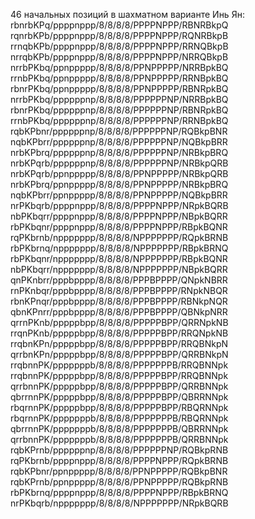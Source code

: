 46 начальных позиций в шахматном варианте Инь Ян:
rbnrbKPq/ppppnppp/8/8/8/8/PPPPNPPP/RBNRBkpQ
rqnrbKPb/ppppnppp/8/8/8/8/PPPPNPPP/RQNRBkpB
rrnqbKPb/ppppnppp/8/8/8/8/PPPPNPPP/RRNQBkpB
nrrqbKPb/ppppnppp/8/8/8/8/PPPPNPPP/NRRQBkpB
nrrbPKbq/ppnppppp/8/8/8/8/PPNPPPPP/NRRBpkBQ
rrnbPKbq/ppnppppp/8/8/8/8/PPNPPPPP/RRNBpkBQ
rbnrPKbq/ppnppppp/8/8/8/8/PPNPPPPP/RBNRpkBQ
nrrbPKbq/ppppppnp/8/8/8/8/PPPPPPNP/NRRBpkBQ
rbnrPKbq/ppppppnp/8/8/8/8/PPPPPPNP/RBNRpkBQ
rrnbPKbq/ppppppnp/8/8/8/8/PPPPPPNP/RRNBpkBQ
rqbKPbnr/ppppppnp/8/8/8/8/PPPPPPNP/RQBkpBNR
nqbKPbrr/ppppppnp/8/8/8/8/PPPPPPNP/NQBkpBRR
nrbKPbrq/ppppppnp/8/8/8/8/PPPPPPNP/NRBkpBRQ
nrbKPqrb/ppppppnp/8/8/8/8/PPPPPPNP/NRBkpQRB
nrbKPqrb/ppnppppp/8/8/8/8/PPNPPPPP/NRBkpQRB
nrbKPbrq/ppnppppp/8/8/8/8/PPNPPPPP/NRBkpBRQ
nqbKPbrr/ppnppppp/8/8/8/8/PPNPPPPP/NQBkpBRR
nrPKbqrb/ppppnppp/8/8/8/8/PPPPNPPP/NRpkBQRB
nbPKbqrr/ppppnppp/8/8/8/8/PPPPNPPP/NBpkBQRR
rbPKbqnr/ppppnppp/8/8/8/8/PPPPNPPP/RBpkBQNR
rqPKbrnb/nppppppp/8/8/8/8/NPPPPPPP/RQpkBRNB
rbPKbrnq/nppppppp/8/8/8/8/NPPPPPPP/RBpkBRNQ
rbPKbqnr/nppppppp/8/8/8/8/NPPPPPPP/RBpkBQNR
nbPKbqrr/nppppppp/8/8/8/8/NPPPPPPP/NBpkBQRR
qnPKnbrr/pppbpppp/8/8/8/8/PPPBPPPP/QNpkNBRR
rnPKnbqr/pppbpppp/8/8/8/8/PPPBPPPP/RNpkNBQR
rbnKPnqr/pppbpppp/8/8/8/8/PPPBPPPP/RBNkpNQR
qbnKPnrr/pppbpppp/8/8/8/8/PPPBPPPP/QBNkpNRR
qrrnPKnb/pppppbpp/8/8/8/8/PPPPPBPP/QRRNpkNB
rrqnPKnb/pppppbpp/8/8/8/8/PPPPPBPP/RRQNpkNB
rrqbnKPn/pppppbpp/8/8/8/8/PPPPPBPP/RRQBNkpN
qrrbnKPn/pppppbpp/8/8/8/8/PPPPPBPP/QRRBNkpN
rrqbnnPK/pppppppb/8/8/8/8/PPPPPPPB/RRQBNNpk
rrqbnnPK/pppppbpp/8/8/8/8/PPPPPBPP/RRQBNNpk
qrrbnnPK/pppppbpp/8/8/8/8/PPPPPBPP/QRRBNNpk
qbrrnnPK/pppppbpp/8/8/8/8/PPPPPBPP/QBRRNNpk
rbqrnnPK/pppppbpp/8/8/8/8/PPPPPBPP/RBQRNNpk
rbqrnnPK/pppppppb/8/8/8/8/PPPPPPPB/RBQRNNpk
qbrrnnPK/pppppppb/8/8/8/8/PPPPPPPB/QBRRNNpk
qrrbnnPK/pppppppb/8/8/8/8/PPPPPPPB/QRRBNNpk
rqbKPrnb/ppppppnp/8/8/8/8/PPPPPPNP/RQBkpRNB
rqPKbrnb/ppppnppp/8/8/8/8/PPPPNPPP/RQpkBRNB
rqbKPbnr/ppnppppp/8/8/8/8/PPNPPPPP/RQBkpBNR
rqbKPrnb/ppnppppp/8/8/8/8/PPNPPPPP/RQBkpRNB
rbPKbrnq/ppppnppp/8/8/8/8/PPPPNPPP/RBpkBRNQ
nrPKbqrb/nppppppp/8/8/8/8/NPPPPPPP/NRpkBQRB
